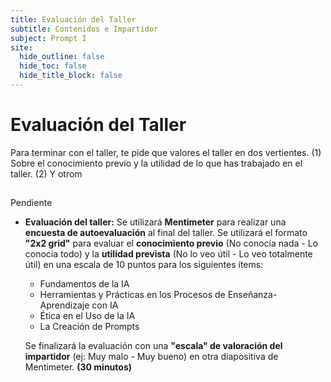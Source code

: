 ```yaml
---
title: Evaluación del Taller
subtitle: Contenidos e Impartidor
subject: Prompt I
site:
  hide_outline: false
  hide_toc: false
  hide_title_block: false
---
```


# Evaluación del Taller
Para terminar con el taller, te pide que valores el taller en dos vertientes. (1) Sobre el conocimiento previo y la utilidad de lo que has trabajado en el taller. (2) Y otrom 
## 
Pendiente
* **Evaluación del taller:**  Se utilizará **Mentimeter** para realizar una **encuesta de autoevaluación** al final del taller.  Se utilizará el formato **"2x2 grid"** para evaluar el **conocimiento previo** (No conocía nada - Lo conocía todo) y la **utilidad prevista** (No lo veo útil - Lo veo totalmente útil) en una escala de 10 puntos para los siguientes ítems:

    * Fundamentos de la IA
    * Herramientas y Prácticas en los Procesos de Enseñanza-Aprendizaje con IA
    * Ética en el Uso de la IA
    * La Creación de Prompts

    Se finalizará la evaluación con una **"escala" de valoración del impartidor** (ej:  Muy malo - Muy bueno) en otra diapositiva de Mentimeter.  **(30 minutos)**